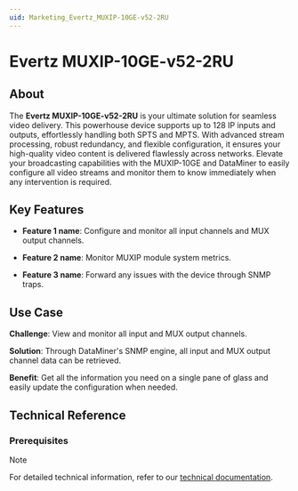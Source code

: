 ```yaml
---
uid: Marketing_Evertz_MUXIP-10GE-v52-2RU
---
```


# Evertz MUXIP-10GE-v52-2RU

## About

The **Evertz MUXIP-10GE-v52-2RU** is your ultimate solution for seamless video delivery. This powerhouse device supports up to 128 IP inputs and outputs, effortlessly handling both SPTS and MPTS. With advanced stream processing, robust redundancy, and flexible configuration, it ensures your high-quality video content is delivered flawlessly across networks. Elevate your broadcasting capabilities with the MUXIP-10GE and DataMiner to easily configure all video streams and monitor them to know immediately when any intervention is required.

## Key Features

- **Feature 1 name**: Configure and monitor all input channels and MUX output channels.

- **Feature 2 name**: Monitor MUXIP module system metrics.

- **Feature 3 name**: Forward any issues with the device through SNMP traps.

## Use Case

**Challenge**: View and monitor all input and MUX output channels.

**Solution**: Through DataMiner's SNMP engine, all input and MUX output channel data can be retrieved.

**Benefit**: Get all the information you need on a single pane of glass and easily update the configuration when needed.

## Technical Reference

### Prerequisites

> [!NOTE]
> For detailed technical information, refer to our [technical documentation](xref:Connector_help_Evertz_MUXIP-10GE-v52-2RU).

